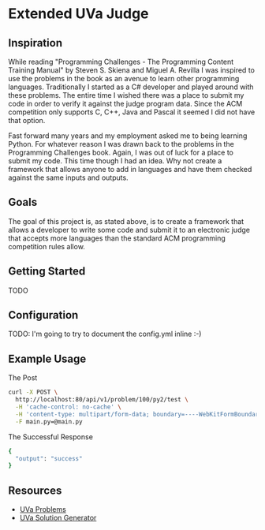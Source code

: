 # Extended UVa Judge

## Inspiration
While reading "Programming Challenges - The Programming Content Training Manual" 
by Steven S. Skiena and Miguel A. Revilla I was inspired to use the problems in 
the book as an avenue to learn other programming languages. Traditionally I started
as a C# developer and played around with these problems. The entire time I wished
there was a place to submit my code in order to verify it against the judge program
data. Since the ACM competition only supports C, C++, Java and Pascal it seemed I 
did not have that option.

Fast forward many years and my employment asked me to being learning Python. For 
whatever reason I was drawn back to the problems in the Programming Challenges book.
Again, I was out of luck for a place to submit my code. This time though I had an 
idea. Why not create a framework that allows anyone to add in languages and have them
checked against the same inputs and outputs. 

## Goals
The goal of this project is, as stated above, is to create a framework that allows
a developer to write some code and submit it to an electronic judge that accepts more
languages than the standard ACM programming competition rules allow.

## Getting Started
TODO

## Configuration
TODO: I'm going to try to document the config.yml inline :-)

## Example Usage
The Post
```bash
curl -X POST \
  http://localhost:80/api/v1/problem/100/py2/test \
  -H 'cache-control: no-cache' \
  -H 'content-type: multipart/form-data; boundary=----WebKitFormBoundary7MA4YWxkTrZu0gW' \
  -F main.py=@main.py
```
The Successful Response
```bash
{
  "output": "success"
}
```

## Resources
* [UVa Problems](https://uva.onlinejudge.org/index.php?option=com_onlinejudge&Itemid=8&category=1)
* [UVa Solution Generator](http://uvatoolkit.com/problemssolve.php)
